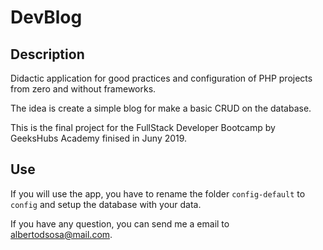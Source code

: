# DevBlog

## Description

Didactic application for good practices and configuration of PHP projects from zero and without frameworks.

The idea is create a simple blog for make a basic CRUD on the database.

This is the final project for the FullStack Developer Bootcamp by GeeksHubs Academy finised in Juny 2019.

## Use

If you will use the app, you have to rename the folder `config-default` to `config` and setup the database with your data.

If you have any question, you can send me a email to albertodsosa@mail.com.
